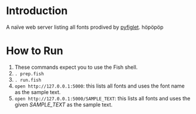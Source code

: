 # Introduction
A naïve web server listing all fonts prodived by [pyfiglet](https://github.com/pwaller/pyfiglet).
höpöpöp

# How to Run
1. These commands expect you to use the Fish shell.
1. `. prep.fish`
1. `. run.fish`
1. `open http://127.0.0.1:5000`: this lists all fonts and uses the font name as the sample text.
1. `open http://127.0.0.1:5000/SAMPLE_TEXT`: this lists all fonts and uses the given _SAMPLE_TEXT_ as the sample text.
